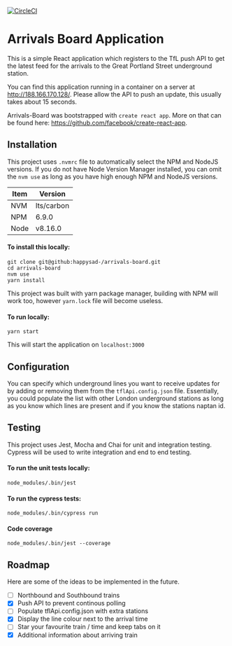 [![CircleCI](https://circleci.com/gh/happysad-/arrivals-board.svg?style=svg&circle-token=d24be8de76346f125ccd004ed19143ee6ec8d2e0)](https://circleci.com/gh/happysad-/arrivals-board)

# Arrivals Board Application

This is a simple React application which registers to the TfL push API to get the latest
feed for the arrivals to the Great Portland Street underground station.

You can find this application running in a container on a server at http://188.166.170.128/.
Please allow the API to push an update, this usually takes about 15 seconds.

Arrivals-Board was bootstrapped with `create react app`. More on that can be found here: 
https://github.com/facebook/create-react-app.

## Installation
This project uses `.nvmrc` file to automatically select the NPM and NodeJS versions.
If you do not have Node Version Manager installed, you can omit the `nvm use` as long
as you have high enough NPM and NodeJS versions.

Item | Version
-----|--------
NVM | lts/carbon
NPM | 6.9.0
Node | v8.16.0

#### To install this locally:

```
git clone git@github:happysad-/arrivals-board.git
cd arrivals-board
nvm use
yarn install
```
This project was built with yarn package manager, building with NPM will work too,
however `yarn.lock` file will become useless.

#### To run locally:

```
yarn start
```

This will start the application on `localhost:3000`

## Configuration

You can specify which underground lines you want to receive updates for by adding or
removing them from the `tflApi.config.json` file. Essentially, you could populate
the list with other London underground stations as long as you know which lines are
present and if you know the stations naptan id.

## Testing

This project uses Jest, Mocha and Chai for unit and integration testing.
Cypress will be used to write integration and end to end testing.

#### To run the unit tests locally:

```
node_modules/.bin/jest
```

#### To run the cypress tests:

```
node_modules/.bin/cypress run
```

#### Code coverage
```
node_modules/.bin/jest --coverage
```

## Roadmap

Here are some of the ideas to be implemented in the future.

 - [ ] Northbound and Southbound trains
 - [x] Push API to prevent continous polling
 - [ ] Populate tflApi.config.json with extra stations
 - [x] Display the line colour next to the arrival time
 - [ ] Star your favourite train / time and keep tabs on it
 - [x] Additional information about arriving train
